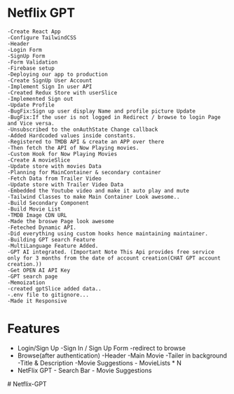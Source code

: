 # Netflix GPT

    -Create React App
    -Configure TailwindCSS
    -Header
    -Login Form
    -SignUp Form
    -Form Validation
    -Firebase setup
    -Deploying our app to production
    -Create SignUp User Account
    -Implement Sign In user API
    -Created Redux Store with userSlice
    -Implemented Sign out
    -Update Profile
    -BugFix:Sign up user display Name and profile picture Update
    -BugFix:If the user is not logged in Redirect / browse to login Page and Vice versa.
    -Unsubscribed to the onAuthState Change callback
    -Added Hardcoded values inside constants.
    -Registered to TMDB API & create an APP over there
    -Then fetch the API of Now Playing movies.
    -Custom Hook for Now Playing Movies
    -Create A movieSlice
    -Update store with movies Data
    -Planning for MainContainer & secondary container
    -Fetch Data from Trailer Video
    -Update store with Trailer Video Data
    -Embedded the Youtube video and make it auto play and mute
    -Tailwind Classes to make Main Container Look awesome..
    -Build Secondary Component
    -Build Movie List
    -TMDB Image CDN URL
    -Made the broswe Page look awesome
    -Feteched Dynamic API.
    -Did everything using custom hooks hence maintaining maintainer. 
    -Building GPT search Feature
    -MultiLanguage Feature Added.
    -GPT AI integrated. (Important Note This Api provides free service only for 3 months from the date of account creation(CHAT GPT account creation.))
    -Get OPEN AI API Key
    -GPT search page
    -Memoization
    -created gptSlice added data..
    -.env file to gitignore...
    -Made it Responsive


    

<!-- There is bug in case of env file do check that out and work on it. -->

# Features

- Login/Sign Up
   -Sign In / Sign Up Form
   -redirect to browse
- Browse(after authentication)
   -Header
   -Main Movie
       -Tailer in background
       -Title & Description
       -Movie Suggestions
          - MovieLists * N
- NetFlix  GPT
       - Search Bar
       - Movie Suggestions


#   N e t f l i x - G P T  
 